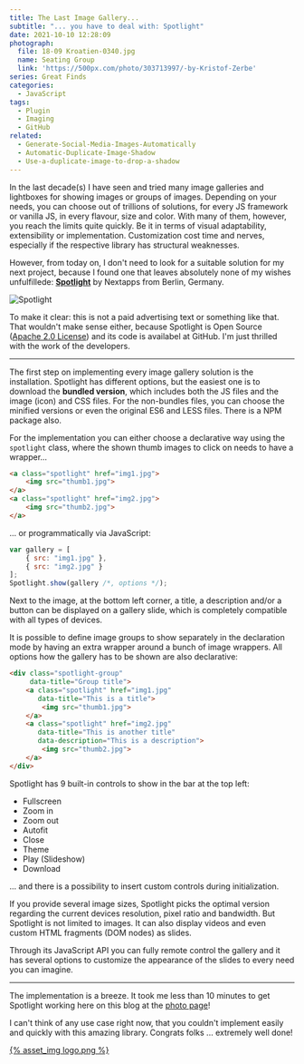 ```yaml
---
title: The Last Image Gallery...
subtitle: "... you have to deal with: Spotlight"
date: 2021-10-10 12:28:09
photograph:
  file: 18-09 Kroatien-0340.jpg
  name: Seating Group
  link: 'https://500px.com/photo/303713997/-by-Kristof-Zerbe'
series: Great Finds
categories:
  - JavaScript
tags:
  - Plugin
  - Imaging
  - GitHub
related:
  - Generate-Social-Media-Images-Automatically
  - Automatic-Duplicate-Image-Shadow
  - Use-a-duplicate-image-to-drop-a-shadow
---
```


In the last decade(s) I have seen and tried many image galleries and lightboxes for showing images or groups of images. Depending on your needs, you can choose out of trillions of solutions, for every JS framework or vanilla JS, in every flavour, size and color. With many of them, however, you reach the limits quite quickly. Be it in terms of visual adaptability, extensibility or implementation. Customization cost time and nerves, especially if the respective library has structural weaknesses.

However, from today on, I don't need to look for a suitable solution for my next project, because I found one that leaves absolutely none of my wishes unfulfillede: [**Spotlight**](https://nextapps-de.github.io/spotlight/) by Nextapps from Berlin, Germany.

![Spotlight](spotlight.jpg)

To make it clear: this is not a paid advertising text or something like that. That wouldn't make sense either, because Spotlight is Open Source ([Apache 2.0 License](https://en.wikipedia.org/wiki/Apache_License)) and its code is availabel at GitHub. I'm just thrilled with the work of the developers.

<!-- more -->

---

The first step on implementing every image gallery solution is the installation. Spotlight has different options, but the easiest one is to download the **bundled version**, which includes both the JS files and the image (icon) and CSS files. For the non-bundles files, you can choose the minified versions or even the original ES6 and LESS files. There is a NPM package also.

For the implementation you can either choose a declarative way using the ``spotlight`` class, where the shown thumb images to click on needs to have a wrapper...

```html
<a class="spotlight" href="img1.jpg">
    <img src="thumb1.jpg">
</a>
<a class="spotlight" href="img2.jpg">
    <img src="thumb2.jpg">
</a>
```

... or programmatically via JavaScript:

```js
var gallery = [
    { src: "img1.jpg" },
    { src: "img2.jpg" }
];
Spotlight.show(gallery /*, options */);
```

Next to the image, at the bottom left corner, a title, a description and/or a button can be displayed on a gallery slide, which is completely compatible with all types of devices.

It is possible to define image groups to show separately in the declaration mode by having an extra wrapper around a bunch of image wrappers. All options how the gallery has to be shown are also declarative:

```html
<div class="spotlight-group" 
     data-title="Group title">
    <a class="spotlight" href="img1.jpg" 
       data-title="This is a title">
        <img src="thumb1.jpg">
    </a>
    <a class="spotlight" href="img2.jpg" 
       data-title="This is another title"
       data-description="This is a description">
        <img src="thumb2.jpg">
    </a>
</div>
```

Spotlight has 9 built-in controls to show in the bar at the top left:

* Fullscreen
* Zoom in
* Zoom out
* Autofit
* Close
* Theme
* Play (Slideshow)
* Download

... and there is a possibility to insert custom controls during initialization.

If you provide several image sizes, Spotlight picks the optimal version regarding the current devices resolution, pixel ratio and bandwidth. But Spotlight is not limited to images. It can also display videos and even custom HTML fragments (DOM nodes) as slides.

Through its JavaScript API you can fully remote control the gallery and it has several options to customize the appearance of the slides to every need you can imagine.

---

The implementation is a breeze. It took me less than 10 minutes to get Spotlight working here on this blog at the [photo page](/photos)!

I can't think of any use case right now, that you couldn't implement easily and quickly with this amazing library. Congrats folks ... extremely well done!

[{% asset_img logo.png %}](https://nextapps-de.github.io/spotlight/)
